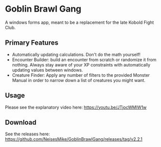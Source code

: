 # Goblin Brawl Gang

A windows forms app, meant to be a replacement for the late Kobold Fight Club.

## Primary Features
* Automatically updating calculations. Don't do the math yourself!
* Encounter Builder: build an encounter from scratch or randomize it from
  nothing. Always stay aware of your XP constraints with automatically updating values between windows.
* Creature Finder: Apply any number of filters to the provided Monster Manual
  in order to narrow down a list of creatures you might want.

## Usage

Please see the explanatory video here: https://youtu.be/JTjocWMlW1w 

## Download
See the releases here: https://github.com/NeisesMike/GoblinBrawlGang/releases/tag/v2.2.1
